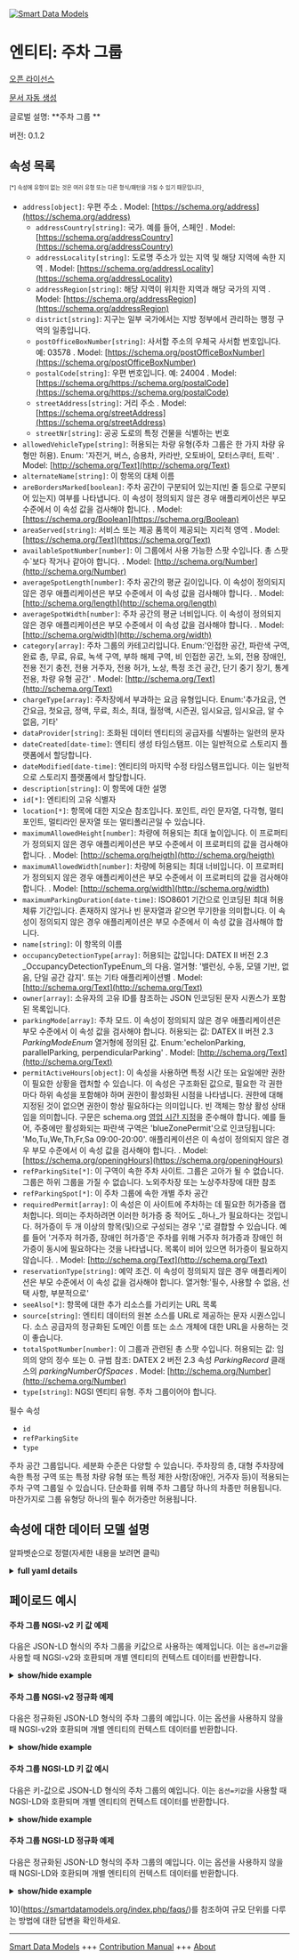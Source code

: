 <!-- 10-Header -->    
[![Smart Data Models](https://smartdatamodels.org/wp-content/uploads/2022/01/SmartDataModels_logo.png "Logo")](https://smartdatamodels.org)    
엔티티: 주차 그룹    
==========<!-- /10-Header -->    
<!-- 15-License -->    
[오픈 라이선스](https://github.com/smart-data-models//dataModel.Parking/blob/master/ParkingGroup/LICENSE.md)    
[문서 자동 생성](https://docs.google.com/presentation/d/e/2PACX-1vTs-Ng5dIAwkg91oTTUdt8ua7woBXhPnwavZ0FxgR8BsAI_Ek3C5q97Nd94HS8KhP-r_quD4H0fgyt3/pub?start=false&loop=false&delayms=3000#slide=id.gb715ace035_0_60)    
<!-- /15-License -->    
<!-- 20-Description -->    
글로벌 설명: **주차 그룹 **    
버전: 0.1.2    
<!-- /20-Description -->    
<!-- 30-PropertiesList -->    
## 속성 목록    
<sup><sub>[*] 속성에 유형이 없는 것은 여러 유형 또는 다른 형식/패턴을 가질 수 있기 때문입니다</sub></sup>.    
- `address[object]`: 우편 주소  . Model: [https://schema.org/address](https://schema.org/address)	- `addressCountry[string]`: 국가. 예를 들어, 스페인  . Model: [https://schema.org/addressCountry](https://schema.org/addressCountry)    
	- `addressLocality[string]`: 도로명 주소가 있는 지역 및 해당 지역에 속한 지역  . Model: [https://schema.org/addressLocality](https://schema.org/addressLocality)    
	- `addressRegion[string]`: 해당 지역이 위치한 지역과 해당 국가의 지역  . Model: [https://schema.org/addressRegion](https://schema.org/addressRegion)    
	- `district[string]`: 지구는 일부 국가에서는 지방 정부에서 관리하는 행정 구역의 일종입니다.      
	- `postOfficeBoxNumber[string]`: 사서함 주소의 우체국 사서함 번호입니다. 예: 03578  . Model: [https://schema.org/postOfficeBoxNumber](https://schema.org/postOfficeBoxNumber)    
	- `postalCode[string]`: 우편 번호입니다. 예: 24004  . Model: [https://schema.org/https://schema.org/postalCode](https://schema.org/https://schema.org/postalCode)    
	- `streetAddress[string]`: 거리 주소  . Model: [https://schema.org/streetAddress](https://schema.org/streetAddress)    
	- `streetNr[string]`: 공공 도로의 특정 건물을 식별하는 번호      
- `allowedVehicleType[string]`: 허용되는 차량 유형(주차 그룹은 한 가지 차량 유형만 허용). Enum: '자전거, 버스, 승용차, 카라반, 오토바이, 모터스쿠터, 트럭'  . Model: [http://schema.org/Text](http://schema.org/Text)- `alternateName[string]`: 이 항목의 대체 이름  - `areBordersMarked[boolean]`: 주차 공간이 구분되어 있는지(빈 줄 등으로 구분되어 있는지) 여부를 나타냅니다. 이 속성이 정의되지 않은 경우 애플리케이션은 부모 수준에서 이 속성 값을 검사해야 합니다.  . Model: [https://schema.org/Boolean](https://schema.org/Boolean)- `areaServed[string]`: 서비스 또는 제공 품목이 제공되는 지리적 영역  . Model: [https://schema.org/Text](https://schema.org/Text)- `availableSpotNumber[number]`: 이 그룹에서 사용 가능한 스팟 수입니다. 총 스팟 수`보다 작거나 같아야 합니다.  . Model: [http://schema.org/Number](http://schema.org/Number)- `averageSpotLength[number]`: 주차 공간의 평균 길이입니다. 이 속성이 정의되지 않은 경우 애플리케이션은 부모 수준에서 이 속성 값을 검사해야 합니다.  . Model: [http://schema.org/length](http://schema.org/length)- `averageSpotWidth[number]`: 주차 공간의 평균 너비입니다. 이 속성이 정의되지 않은 경우 애플리케이션은 부모 수준에서 이 속성 값을 검사해야 합니다.  . Model: [http://schema.org/width](http://schema.org/width)- `category[array]`: 주차 그룹의 카테고리입니다. Enum:'인접한 공간, 파란색 구역, 완료 층, 무료, 유료, 녹색 구역, 부하 해제 구역, 비 인접한 공간, 노외, 전용 장애인, 전용 전기 충전, 전용 거주자, 전용 허가, 노상, 특정 조건 공간, 단기 중기 장기, 통계 전용, 차량 유형 공간'  . Model: [http://schema.org/Text](http://schema.org/Text)- `chargeType[array]`: 주차장에서 부과하는 요금 유형입니다. Enum:'추가요금, 연간요금, 첫요금, 정액, 무료, 최소, 최대, 월정액, 시즌권, 임시요금, 임시요금, 알 수 없음, 기타'  - `dataProvider[string]`: 조화된 데이터 엔티티의 공급자를 식별하는 일련의 문자  - `dateCreated[date-time]`: 엔티티 생성 타임스탬프. 이는 일반적으로 스토리지 플랫폼에서 할당합니다.  - `dateModified[date-time]`: 엔티티의 마지막 수정 타임스탬프입니다. 이는 일반적으로 스토리지 플랫폼에서 할당합니다.  - `description[string]`: 이 항목에 대한 설명  - `id[*]`: 엔티티의 고유 식별자  - `location[*]`: 항목에 대한 지오숀 참조입니다. 포인트, 라인 문자열, 다각형, 멀티포인트, 멀티라인 문자열 또는 멀티폴리곤일 수 있습니다.  - `maximumAllowedHeight[number]`: 차량에 허용되는 최대 높이입니다.  이 프로퍼티가 정의되지 않은 경우 애플리케이션은 부모 수준에서 이 프로퍼티의 값을 검사해야 합니다.  . Model: [http://schema.org/heigth](http://schema.org/heigth)- `maximumAllowedWidth[number]`: 차량에 허용되는 최대 너비입니다. 이 프로퍼티가 정의되지 않은 경우 애플리케이션은 부모 수준에서 이 프로퍼티의 값을 검사해야 합니다.  . Model: [http://schema.org/width](http://schema.org/width)- `maximumParkingDuration[date-time]`: ISO8601 기간으로 인코딩된 최대 허용 체류 기간입니다. 존재하지 않거나 빈 문자열과 같으면 무기한을 의미합니다. 이 속성이 정의되지 않은 경우 애플리케이션은 부모 수준에서 이 속성 값을 검사해야 합니다.  - `name[string]`: 이 항목의 이름  - `occupancyDetectionType[array]`: 허용되는 값입니다: DATEX II 버전 2.3 _OccupancyDetectionTypeEnum_의 다음. 열거형: '밸런싱, 수동, 모델 기반, 없음, 단일 공간 감지'. 또는 기타 애플리케이션별  . Model: [http://schema.org/Text](http://schema.org/Text)- `owner[array]`: 소유자의 고유 ID를 참조하는 JSON 인코딩된 문자 시퀀스가 포함된 목록입니다.  - `parkingMode[array]`: 주차 모드. 이 속성이 정의되지 않은 경우 애플리케이션은 부모 수준에서 이 속성 값을 검사해야 합니다. 허용되는 값: DATEX II 버전 2.3 _ParkingModeEnum_ 열거형에 정의된 값. Enum:'echelonParking, parallelParking, perpendicularParking'  . Model: [http://schema.org/Text](http://schema.org/Text)- `permitActiveHours[object]`: 이 속성을 사용하면 특정 시간 또는 요일에만 권한이 필요한 상황을 캡처할 수 있습니다. 이 속성은 구조화된 값으로, 필요한 각 권한마다 하위 속성을 포함해야 하며 권한이 활성화된 시점을 나타냅니다. 권한에 대해 지정된 것이 없으면 권한이 항상 필요하다는 의미입니다. 빈 객체는 항상 활성 상태임을 의미합니다. 구문은 schema.org [영업 시간 지정](https://schema.org/openingHours)을 준수해야 합니다. 예를 들어, 주중에만 활성화되는 파란색 구역은 'blueZonePermit'으로 인코딩됩니다: 'Mo,Tu,We,Th,Fr,Sa 09:00-20:00'. 애플리케이션은 이 속성이 정의되지 않은 경우 부모 수준에서 이 속성 값을 검사해야 합니다.  . Model: [https://schema.org/openingHours](https://schema.org/openingHours)- `refParkingSite[*]`: 이 구역이 속한 주차 사이트. 그룹은 고아가 될 수 없습니다. 그룹은 하위 그룹을 가질 수 없습니다. 노외주차장 또는 노상주차장에 대한 참조  - `refParkingSpot[*]`: 이 주차 그룹에 속한 개별 주차 공간  - `requiredPermit[array]`: 이 속성은 이 사이트에 주차하는 데 필요한 허가증을 캡처합니다. 의미는 주차하려면 이러한 허가증 중 적어도 _하나_가 필요하다는 것입니다. 허가증이 두 개 이상의 항목(및)으로 구성되는 경우 ','로 결합할 수 있습니다. 예를 들어 '거주자 허가증, 장애인 허가증'은 주차를 위해 거주자 허가증과 장애인 허가증이 동시에 필요하다는 것을 나타냅니다. 목록이 비어 있으면 허가증이 필요하지 않습니다.  . Model: [http://schema.org/Text](http://schema.org/Text)- `reservationType[string]`: 예약 조건. 이 속성이 정의되지 않은 경우 애플리케이션은 부모 수준에서 이 속성 값을 검사해야 합니다. 열거형:'필수, 사용할 수 없음, 선택 사항, 부분적으로'  - `seeAlso[*]`: 항목에 대한 추가 리소스를 가리키는 URL 목록  - `source[string]`: 엔티티 데이터의 원본 소스를 URL로 제공하는 문자 시퀀스입니다. 소스 공급자의 정규화된 도메인 이름 또는 소스 개체에 대한 URL을 사용하는 것이 좋습니다.  - `totalSpotNumber[number]`: 이 그룹과 관련된 총 스팟 수입니다. 허용되는 값: 임의의 양의 정수 또는 0. 규범 참조: DATEX 2 버전 2.3 속성 _ParkingRecord_ 클래스의 _parkingNumberOfSpaces_  . Model: [http://schema.org/Number](http://schema.org/Number)- `type[string]`: NGSI 엔티티 유형. 주차 그룹이어야 합니다.  <!-- /30-PropertiesList -->    
<!-- 35-RequiredProperties -->    
필수 속성    
- `id`  - `refParkingSite`  - `type`  <!-- /35-RequiredProperties -->    
<!-- 40-RequiredProperties -->    
주차 공간 그룹입니다. 세분화 수준은 다양할 수 있습니다. 주차장의 층, 대형 주차장에 속한 특정 구역 또는 특정 차량 유형 또는 특정 제한 사항(장애인, 거주자 등)이 적용되는 주차 구역 그룹일 수 있습니다. 단순화를 위해 주차 그룹당 하나의 차종만 허용됩니다. 마찬가지로 그룹 유형당 하나의 필수 허가증만 허용됩니다.    
<!-- /40-RequiredProperties -->    
<!-- 50-DataModelHeader -->    
## 속성에 대한 데이터 모델 설명    
알파벳순으로 정렬(자세한 내용을 보려면 클릭)    
<!-- /50-DataModelHeader -->    
<!-- 60-ModelYaml -->    
<details><summary><strong>full yaml details</strong></summary>      
```yaml    
ParkingGroup:      
  description: 'Parking Group '      
  properties:      
    address:      
      description: The mailing address      
      properties:      
        addressCountry:      
          description: 'The country. For example, Spain'      
          type: string      
          x-ngsi:      
            model: https://schema.org/addressCountry      
            type: Property      
        addressLocality:      
          description: 'The locality in which the street address is, and which is in the region'      
          type: string      
          x-ngsi:      
            model: https://schema.org/addressLocality      
            type: Property      
        addressRegion:      
          description: 'The region in which the locality is, and which is in the country'      
          type: string      
          x-ngsi:      
            model: https://schema.org/addressRegion      
            type: Property      
        district:      
          description: 'A district is a type of administrative division that, in some countries, is managed by the local government'      
          type: string      
          x-ngsi:      
            type: Property      
        postOfficeBoxNumber:      
          description: 'The post office box number for PO box addresses. For example, 03578'      
          type: string      
          x-ngsi:      
            model: https://schema.org/postOfficeBoxNumber      
            type: Property      
        postalCode:      
          description: 'The postal code. For example, 24004'      
          type: string      
          x-ngsi:      
            model: https://schema.org/https://schema.org/postalCode      
            type: Property      
        streetAddress:      
          description: The street address      
          type: string      
          x-ngsi:      
            model: https://schema.org/streetAddress      
            type: Property      
        streetNr:      
          description: Number identifying a specific property on a public street      
          type: string      
          x-ngsi:      
            type: Property      
      type: object      
      x-ngsi:      
        model: https://schema.org/address      
        type: Property      
    allowedVehicleType:      
      description: 'Vehicle type allowed (a parking group only allows one vehicle type). Enum:''bicycle, bus, car, caravan, motorcycle, motorscooter, truck'' '      
      enum:      
        - bicycle      
        - bus      
        - car      
        - caravan      
        - motorcycle      
        - motorscooter      
        - truck      
      type: string      
      x-ngsi:      
        model: http://schema.org/Text      
        type: Property      
    alternateName:      
      description: An alternative name for this item      
      type: string      
      x-ngsi:      
        type: Property      
    areBordersMarked:      
      description: Denotes whether parking spots are delimited (with blank lines or similar) or not. Applications _SHOULD_ inspect the value of this property at parent's level if it is not defined      
      type: boolean      
      x-ngsi:      
        model: https://schema.org/Boolean      
        type: Property      
    areaServed:      
      description: The geographic area where a service or offered item is provided      
      type: string      
      x-ngsi:      
        model: https://schema.org/Text      
        type: Property      
    availableSpotNumber:      
      description: The number of spots available in this group. It must lower or equal than `totalSpotNumber`      
      minimum: 0      
      type: number      
      x-ngsi:      
        model: http://schema.org/Number      
        type: Property      
    averageSpotLength:      
      description: The average length of parking spots. Applications _SHOULD_ inspect the value of this property at parent's level if it is not defined      
      exclusiveMinimum: 0      
      minimum: 0      
      type: number      
      x-ngsi:      
        model: http://schema.org/length      
        type: Property      
        units: meters      
    averageSpotWidth:      
      description: The average width of parking spots. Applications _SHOULD_ inspect the value of this property at parent's level if it is not defined      
      exclusiveMinimum: 0      
      minimum: 0      
      type: number      
      x-ngsi:      
        model: http://schema.org/width      
        type: Property      
        units: meters      
    category:      
      description: 'Parking Group''s category. Enum:''adjacentSpaces, blueZone, completeFloor, free, feeCharged, greenZone, loadUnloadZone, nonAdjacentSpaces, offStreet, onlyDisabled, onlyElectricalCharging, onlyResidents, onlyWithPermit, onStreet, particularConditionsSpaces, shortTermMediumTermLongTerm, statisticsOnly, vehicleTypeSpaces'''      
      items:      
        enum:      
          - adjacentSpaces      
          - blueZone      
          - completeFloor      
          - free      
          - feeCharged      
          - greenZone      
          - loadUnloadZone      
          - nonAdjacentSpaces      
          - offStreet      
          - onlyDisabled      
          - onlyElectricalCharging      
          - onlyResidents      
          - onlyWithPermit      
          - onStreet      
          - particularConditionsSpaces      
          - shortTermMediumTermLongTerm      
          - statisticsOnly      
          - vehicleTypeSpaces      
        type: string      
      type: array      
      x-ngsi:      
        model: http://schema.org/Text      
        type: Property      
    chargeType:      
      description: 'Type of charge(s) performed by the parking site. Enum:''additionalIntervalPrice, annualPayment, firstIntervalPrice, flat, free, minimum, maximum, monthlyPayment, seasonTicket, temporaryFee, temporaryPrice, unknown, other'''      
      items:      
        enum:      
          - additionalIntervalPrice      
          - annualPayment      
          - firstIntervalPrice      
          - flat      
          - free      
          - minimum      
          - maximum      
          - monthlyPayment      
          - seasonTicket      
          - temporaryFee      
          - temporaryPrice      
          - unknown      
          - other      
        type: string      
      type: array      
      x-ngsi:      
        type: Property      
    dataProvider:      
      description: A sequence of characters identifying the provider of the harmonised data entity      
      type: string      
      x-ngsi:      
        type: Property      
    dateCreated:      
      description: Entity creation timestamp. This will usually be allocated by the storage platform      
      format: date-time      
      type: string      
      x-ngsi:      
        type: Property      
    dateModified:      
      description: Timestamp of the last modification of the entity. This will usually be allocated by the storage platform      
      format: date-time      
      type: string      
      x-ngsi:      
        type: Property      
    description:      
      description: A description of this item      
      type: string      
      x-ngsi:      
        type: Property      
    id:      
      anyOf:      
        - description: Identifier format of any NGSI entity      
          maxLength: 256      
          minLength: 1      
          pattern: ^[\w\-\.\{\}\$\+\*\[\]`|~^@!,:\\]+$      
          type: string      
          x-ngsi:      
            type: Property      
        - description: Identifier format of any NGSI entity      
          format: uri      
          type: string      
          x-ngsi:      
            type: Property      
      description: Unique identifier of the entity      
      x-ngsi:      
        type: Property      
    location:      
      description: 'Geojson reference to the item. It can be Point, LineString, Polygon, MultiPoint, MultiLineString or MultiPolygon'      
      oneOf:      
        - description: Geojson reference to the item. Point      
          properties:      
            bbox:      
              items:      
                type: number      
              minItems: 4      
              type: array      
            coordinates:      
              items:      
                type: number      
              minItems: 2      
              type: array      
            type:      
              enum:      
                - Point      
              type: string      
          required:      
            - type      
            - coordinates      
          title: GeoJSON Point      
          type: object      
          x-ngsi:      
            type: GeoProperty      
        - description: Geojson reference to the item. LineString      
          properties:      
            bbox:      
              items:      
                type: number      
              minItems: 4      
              type: array      
            coordinates:      
              items:      
                items:      
                  type: number      
                minItems: 2      
                type: array      
              minItems: 2      
              type: array      
            type:      
              enum:      
                - LineString      
              type: string      
          required:      
            - type      
            - coordinates      
          title: GeoJSON LineString      
          type: object      
          x-ngsi:      
            type: GeoProperty      
        - description: Geojson reference to the item. Polygon      
          properties:      
            bbox:      
              items:      
                type: number      
              minItems: 4      
              type: array      
            coordinates:      
              items:      
                items:      
                  items:      
                    type: number      
                  minItems: 2      
                  type: array      
                minItems: 4      
                type: array      
              type: array      
            type:      
              enum:      
                - Polygon      
              type: string      
          required:      
            - type      
            - coordinates      
          title: GeoJSON Polygon      
          type: object      
          x-ngsi:      
            type: GeoProperty      
        - description: Geojson reference to the item. MultiPoint      
          properties:      
            bbox:      
              items:      
                type: number      
              minItems: 4      
              type: array      
            coordinates:      
              items:      
                items:      
                  type: number      
                minItems: 2      
                type: array      
              type: array      
            type:      
              enum:      
                - MultiPoint      
              type: string      
          required:      
            - type      
            - coordinates      
          title: GeoJSON MultiPoint      
          type: object      
          x-ngsi:      
            type: GeoProperty      
        - description: Geojson reference to the item. MultiLineString      
          properties:      
            bbox:      
              items:      
                type: number      
              minItems: 4      
              type: array      
            coordinates:      
              items:      
                items:      
                  items:      
                    type: number      
                  minItems: 2      
                  type: array      
                minItems: 2      
                type: array      
              type: array      
            type:      
              enum:      
                - MultiLineString      
              type: string      
          required:      
            - type      
            - coordinates      
          title: GeoJSON MultiLineString      
          type: object      
          x-ngsi:      
            type: GeoProperty      
        - description: Geojson reference to the item. MultiLineString      
          properties:      
            bbox:      
              items:      
                type: number      
              minItems: 4      
              type: array      
            coordinates:      
              items:      
                items:      
                  items:      
                    items:      
                      type: number      
                    minItems: 2      
                    type: array      
                  minItems: 4      
                  type: array      
                type: array      
              type: array      
            type:      
              enum:      
                - MultiPolygon      
              type: string      
          required:      
            - type      
            - coordinates      
          title: GeoJSON MultiPolygon      
          type: object      
          x-ngsi:      
            type: GeoProperty      
      x-ngsi:      
        type: GeoProperty      
    maximumAllowedHeight:      
      description: Maximum allowed height for vehicles.  Applications _SHOULD_ inspect the value of this property at parent's level if it is not defined      
      exclusiveMinimum: 0      
      minimum: 0      
      type: number      
      x-ngsi:      
        model: http://schema.org/heigth      
        type: Property      
        units: meters      
    maximumAllowedWidth:      
      description: Maximum allowed width for vehicles. Applications _SHOULD_ inspect the value of this property at parent's level if it is not defined      
      exclusiveMinimum: 0      
      minimum: 0      
      type: number      
      x-ngsi:      
        model: http://schema.org/width      
        type: Property      
        units: Meters      
    maximumParkingDuration:      
      description: Maximum allowed stay encoded as a ISO8601 duration. When non present or equals to the empty string it means indefinite. Applications _SHOULD_ inspect the value of this property at parent's level if it is not defined      
      format: date-time      
      type: string      
      x-ngsi:      
        type: Property      
    name:      
      description: The name of this item      
      type: string      
      x-ngsi:      
        type: Property      
    occupancyDetectionType:      
      description: 'Allowed values: The following from DATEX II version 2.3 _OccupancyDetectionTypeEnum_. Enum:''balancing, manual, modelBased, none, singleSpaceDetection''. Or any other application-specific'      
      items:      
        enum:      
          - balancing      
          - manual      
          - modelBased      
          - none      
          - singleSpaceDetection      
        type: string      
      minItems: 1      
      type: array      
      uniqueItems: true      
      x-ngsi:      
        model: http://schema.org/Text      
        type: Property      
    owner:      
      description: A List containing a JSON encoded sequence of characters referencing the unique Ids of the owner(s)      
      items:      
        anyOf:      
          - description: Identifier format of any NGSI entity      
            maxLength: 256      
            minLength: 1      
            pattern: ^[\w\-\.\{\}\$\+\*\[\]`|~^@!,:\\]+$      
            type: string      
            x-ngsi:      
              type: Property      
          - description: Identifier format of any NGSI entity      
            format: uri      
            type: string      
            x-ngsi:      
              type: Property      
        description: Unique identifier of the entity      
        x-ngsi:      
          type: Property      
      type: array      
      x-ngsi:      
        type: Property      
    parkingMode:      
      description: 'Parking mode(s). Applications _SHOULD_ inspect the value of this property at parent''s level if it is not defined. Allowed values: Those defined by the DATEX II version 2.3 _ParkingModeEnum_ enumeration. Enum:''echelonParking, parallelParking, perpendicularParking'''      
      items:      
        enum:      
          - echelonParking      
          - parallelParking      
          - perpendicularParking      
        type: string      
      minItems: 1      
      type: array      
      uniqueItems: true      
      x-ngsi:      
        model: http://schema.org/Text      
        type: Property      
    permitActiveHours:      
      description: 'This attribute allows to capture situations when a permit is only needed at specific hours or days of week. It is an structured value which must contain a subproperty per each required permit, indicating when the permit is active. If nothing specified for a permit it will mean that a permit is always required. Empty object means always active. The syntax must be conformant with schema.org [opening hours specification](https://schema.org/openingHours). For instance, a blue zone which is only active on dayweeks will be encoded as ''blueZonePermit'': ''Mo,Tu,We,Th,Fr,Sa 09:00-20:00''. Applications _SHOULD_ inspect the value of this property at parent''s level if it is not defined'      
      type: object      
      x-ngsi:      
        model: https://schema.org/openingHours      
        type: Property      
    refParkingSite:      
      anyOf:      
        - description: Identifier format of any NGSI entity      
          maxLength: 256      
          minLength: 1      
          pattern: ^[\w\-\.\{\}\$\+\*\[\]`|~^@!,:\\]+$      
          type: string      
          x-ngsi:      
            type: Property      
        - description: Identifier format of any NGSI entity      
          format: uri      
          type: string      
          x-ngsi:      
            type: Property      
      description: Parking site to which this zone belongs to. A group cannot be orphan. A group cannot have subgroups. Reference to an OffStreetParking or to an OnStreetParking      
      x-ngsi:      
        type: Relationship      
    refParkingSpot:      
      anyOf:      
        - maxLength: 256      
          minLength: 1      
          pattern: ^[\w\-\.\{\}\$\+\*\[\]`|~^@!,:\\]+$      
          type: string      
        - format: uri      
          type: string      
      description: Individual parking spots belonging to this parking group      
      x-ngsi:      
        type: Relationship      
    requiredPermit:      
      description: 'This attribute captures what permit(s) might be needed to park at this site. Semantics is that at least _one of_ these permits is needed to park. When a permit is composed by more than one item (and) they can be combined with a '',''. For instance ''residentPermit,disabledPermit'' stays that both, at the same time, a resident and a disabled permit are needed to park. If list is empty, no permit is needed'      
      items:      
        enum:      
          - employeePermit      
          - studentPermit      
          - fairPermit      
          - governmentPermit      
          - residentPermit      
          - specificIdentifiedVehiclePermit      
          - disabledPermit      
          - visitorPermit      
          - blueZonePermit      
          - careTakingPermit      
          - carpoolingPermit      
          - carSharingPermit      
          - emergencyVehiclePermit      
          - maintenanceVehiclePermit      
          - roadWorksPermit      
          - taxiPermit      
          - transportationPermit      
          - noPermitNeeded      
        type: string      
      type: array      
      x-ngsi:      
        model: http://schema.org/Text      
        type: Property      
    reservationType:      
      description: 'Conditions for reservation. Applications _SHOULD_ inspect the value of this property at parent''s level if it is not defined. Enum:''mandatory, notAvailable, optional, partly'''      
      enum:      
        - mandatory      
        - notAvailable      
        - optional      
        - partly      
      type: string      
      x-ngsi:      
        type: Property      
    seeAlso:      
      description: list of uri pointing to additional resources about the item      
      oneOf:      
        - items:      
            format: uri      
            type: string      
          minItems: 1      
          type: array      
        - format: uri      
          type: string      
      x-ngsi:      
        type: Property      
    source:      
      description: 'A sequence of characters giving the original source of the entity data as a URL. Recommended to be the fully qualified domain name of the source provider, or the URL to the source object'      
      type: string      
      x-ngsi:      
        type: Property      
    totalSpotNumber:      
      description: 'The total number of spots pertaining to this group. Allowed values: Any positive integer number or 0. Normative references: DATEX 2 version 2.3 attribute _parkingNumberOfSpaces_ of the _ParkingRecord_ class'      
      minimum: 1      
      type: number      
      x-ngsi:      
        model: http://schema.org/Number      
        type: Property      
    type:      
      description: NGSI Entity type. It has to be ParkingGroup      
      enum:      
        - ParkingGroup      
      type: string      
      x-ngsi:      
        type: Property      
  required:      
    - id      
    - type      
    - refParkingSite      
  type: object      
  x-derived-from: ""      
  x-disclaimer: 'Redistribution and use in source and binary forms, with or without modification, are permitted  provided that the license conditions are met. Copyleft (c) 2022 Contributors to Smart Data Models Program'      
  x-license-url: https://github.com/smart-data-models/dataModel.Parking/blob/master/ParkingGroup/LICENSE.md      
  x-model-schema: https://smart-data-models.github.io/dataModel.Parking/ParkingGroup/schema.json      
  x-model-tags: ""      
  x-version: 0.1.2      
```    
</details>      
<!-- /60-ModelYaml -->    
<!-- 70-MiddleNotes -->    
<!-- /70-MiddleNotes -->    
<!-- 80-Examples -->    
## 페이로드 예시    
#### 주차 그룹 NGSI-v2 키 값 예제    
다음은 JSON-LD 형식의 주차 그룹을 키값으로 사용하는 예제입니다. 이는 `옵션=키값`을 사용할 때 NGSI-v2와 호환되며 개별 엔티티의 컨텍스트 데이터를 반환합니다.    
<details><summary><strong>show/hide example</strong></summary>      
```json  
{  
  "id": "daoiz-velarde-1-5-disabled",  
  "type": "ParkingGroup",  
  "category": [  
    "onStreet",  
    "adjacentSpaces",  
    "onlyDisabled"  
  ],  
  "allowedVehicleType": "car",  
  "chargeType": [  
    "free"  
  ],  
  "refParkingSite": "daoiz-velarde-1-5",  
  "description": "Two parking spots reserved for disabled people",  
  "totalSpotNumber": 2,  
  "availableSpotNumber": 1,  
  "location": {  
    "type": "Polygon",  
    "coordinates": [  
      [  
        [  
          -3.80356167695194,  
          43.46296641666926  
        ],  
        [  
          -3.803161973253841,  
          43.46301091092682  
        ],  
        [  
          -3.803147082548618,  
          43.462879859445884  
        ],  
        [  
          -3.803536474744068,  
          43.462838666196674  
        ],  
        [  
          -3.80356167695194,  
          43.46296641666926  
        ]  
      ]  
    ]  
  },  
  "requiredPermit": [  
    "disabledPermit"  
  ],  
  "permitActiveHours": {  
    "Monday": "null"  
  }  
}  
```  
</details>    
#### 주차 그룹 NGSI-v2 정규화 예제    
다음은 정규화된 JSON-LD 형식의 주차 그룹의 예입니다. 이는 옵션을 사용하지 않을 때 NGSI-v2와 호환되며 개별 엔티티의 컨텍스트 데이터를 반환합니다.    
<details><summary><strong>show/hide example</strong></summary>      
```json  
{  
  "id": "daoiz-velarde-1-5-disabled",  
  "type": "ParkingGroup",  
  "category": {  
    "type": "StructuredValue",  
    "value": [  
      "onStreet",  
      "adjacentSpaces",  
      "onlyDisabled"  
    ]  
  },  
  "refParkingSite": {  
    "type": "Text",  
    "value": "daoiz-velarde-1-5"  
  },  
  "permitActiveHours": {  
    "type": "StructuredValue",  
    "value": {  
      "Monday": "null"  
    }  
  },  
  "requiredPermit": {  
    "type": "StructuredValue",  
    "value": [  
      "disabledPermit"  
    ]  
  },  
  "allowedVehicleType": {  
    "type": "Text",  
    "value": "car"  
  },  
  "availableSpotNumber": {  
    "type": "Boolean",  
    "value": true,  
    "metadata": {  
      "timestamp": {  
        "type": "DateTime",  
        "value": "2018-09-12T12:00:00"  
      }  
    }  
  },  
  "totalSpotNumber": {  
    "type": "Number",  
    "value": 2  
  },  
  "location": {  
    "type": "geo:json",  
    "value": {  
      "type": "Polygon",  
      "coordinates": [  
        [  
          [  
            -3.80356167695194,  
            43.46296641666926  
          ],  
          [  
            -3.803161973253841,  
            43.46301091092682  
          ],  
          [  
            -3.803147082548618,  
            43.462879859445884  
          ],  
          [  
            -3.803536474744068,  
            43.462838666196674  
          ],  
          [  
            -3.80356167695194,  
            43.46296641666926  
          ]  
        ]  
      ]  
    }  
  },  
  "chargeType": {  
    "type": "StructuredValue",  
    "value": [  
      "free"  
    ]  
  },  
  "description": {  
    "type": "Text",  
    "value": "Two parking spots reserved for disabled people"  
  }  
}  
```  
</details>    
#### 주차 그룹 NGSI-LD 키 값 예시    
다음은 키-값으로 JSON-LD 형식의 주차 그룹의 예입니다. 이는 `옵션=키값`을 사용할 때 NGSI-LD와 호환되며 개별 엔티티의 컨텍스트 데이터를 반환합니다.    
<details><summary><strong>show/hide example</strong></summary>      
```json  
{  
  "id": "urn:ngsi-ld:ParkingGroup:daoiz-velarde-1-5-disabled",  
  "type": "ParkingGroup",  
  "allowedVehicleType": "car",  
  "availableSpotNumber": 1,  
  "category": [  
    "onStreet",  
    "adjacentSpaces",  
    "onlyDisabled"  
  ],  
  "chargeType": [  
    "free"  
  ],  
  "description": "Two parking spots reserved for disabled people",  
  "location": {  
    "coordinates": [  
      [  
        [  
          -3.80356167695194,  
          43.46296641666926  
        ],  
        [  
          -3.803161973253841,  
          43.46301091092682  
        ],  
        [  
          -3.803147082548618,  
          43.462879859445884  
        ],  
        [  
          -3.803536474744068,  
          43.462838666196674  
        ],  
        [  
          -3.80356167695194,  
          43.46296641666926  
        ]  
      ]  
    ],  
    "type": "Polygon"  
  },  
  "permitActiveHours": {  
    "Monday": "null"  
  },  
  "refParkingSite": "urn:ngsi-ld:ParkingSite:daoiz-velarde-1-5",  
  "requiredPermit": [  
    "disabledPermit"  
  ],  
  "totalSpotNumber": 2,  
  "@context": [  
    "https://uri.etsi.org/ngsi-ld/v1/ngsi-ld-core-context.jsonld",  
    "https://raw.githubusercontent.com/smart-data-models/dataModel.Parking/master/context.jsonld"  
  ]  
}  
```  
</details>    
#### 주차 그룹 NGSI-LD 정규화 예제    
다음은 정규화된 JSON-LD 형식의 주차 그룹의 예입니다. 이는 옵션을 사용하지 않을 때 NGSI-LD와 호환되며 개별 엔티티의 컨텍스트 데이터를 반환합니다.    
<details><summary><strong>show/hide example</strong></summary>      
```json  
{  
  "id": "urn:ngsi-ld:ParkingGroup:daoiz-velarde-1-5-disabled",  
  "type": "ParkingGroup",  
  "allowedVehicleType": {  
    "type": "Property",  
    "value": "car"  
  },  
  "availableSpotNumber": {  
    "type": "Property",  
    "value": 1,  
    "observedAt": "2018-09-12T12:00:00Z"  
  },  
  "category": {  
    "type": "Property",  
    "value": [  
      "onstreet",  
      "adjacentSpaces",  
      "onlyDisabled"  
    ]  
  },  
  "chargeType": {  
    "type": "Property",  
    "value": [  
      "free"  
    ]  
  },  
  "description": {  
    "type": "Property",  
    "value": "Two parking spots reserved for disabled people"  
  },  
  "location": {  
    "type": "GeoProperty",  
    "value": {  
      "type": "Polygon",  
      "coordinates": [  
        [  
          [  
            -3.80356167695194,  
            43.46296641666926  
          ],  
          [  
            -3.803161973253841,  
            43.46301091092682  
          ],  
          [  
            -3.803147082548618,  
            43.462879859445884  
          ],  
          [  
            -3.803536474744068,  
            43.462838666196674  
          ],  
          [  
            -3.80356167695194,  
            43.46296641666926  
          ]  
        ]  
      ]  
    }  
  },  
  "permitActiveHours": {  
    "type": "Property",  
    "value": "null"  
  },  
  "refParkingSite": {  
    "type": "Relationship",  
    "object": "urn:ngsi-ld:ParkingSite:daoiz-velarde-1-5"  
  },  
  "requiredPermit": {  
    "type": "Property",  
    "value": "disabledPermit"  
  },  
  "totalSpotNumber": {  
    "type": "Property",  
    "value": 2  
  },  
  "@context": [  
    "https://uri.etsi.org/ngsi-ld/v1/ngsi-ld-core-context.jsonld",  
    "https://raw.githubusercontent.com/smart-data-models/dataModel.Parking/master/context.jsonld"  
  ]  
}  
```  
</details><!-- /80-Examples -->    
<!-- 90-FooterNotes -->    
<!-- /90-FooterNotes -->    
<!-- 95-Units -->    
10](https://smartdatamodels.org/index.php/faqs/)를 참조하여 규모 단위를 다루는 방법에 대한 답변을 확인하세요.    
<!-- /95-Units -->    
<!-- 97-LastFooter -->    
---    
[Smart Data Models](https://smartdatamodels.org) +++ [Contribution Manual](https://bit.ly/contribution_manual) +++ [About](https://bit.ly/Introduction_SDM)<!-- /97-LastFooter -->    
